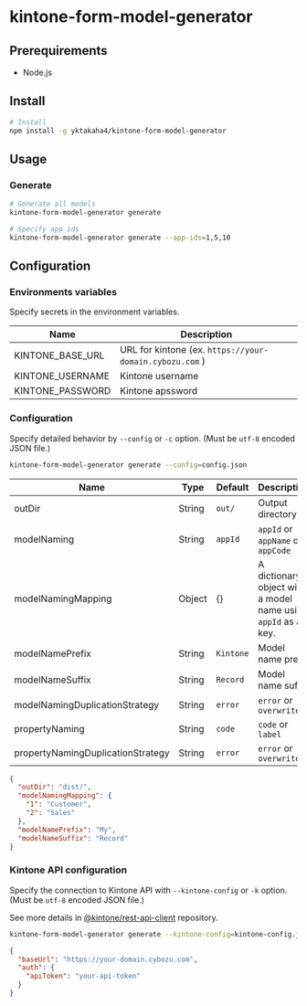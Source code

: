 # kintone-form-model-generator

## Prerequirements

- Node.js

## Install

```sh
# Install
npm install -g yktakaha4/kintone-form-model-generator
```

## Usage

### Generate

```sh
# Generate all models
kintone-form-model-generator generate

# Specify app ids
kintone-form-model-generator generate --app-ids=1,5,10
```

## Configuration

### Environments variables

Specify secrets in the environment variables.

| Name             | Description                                             |
| ---------------- | ------------------------------------------------------- |
| KINTONE_BASE_URL | URL for kintone (ex. `https://your-domain.cybozu.com` ) |
| KINTONE_USERNAME | Kintone username                                        |
| KINTONE_PASSWORD | Kintone apssword                                        |

### Configuration

Specify detailed behavior by `--config` or `-c` option. (Must be `utf-8` encoded JSON file.)

```sh
kintone-form-model-generator generate --config=config.json
```

| Name                              | Type   | Default   | Description                                                   |
| --------------------------------- | ------ | --------- | ------------------------------------------------------------- |
| outDir                            | String | `out/`    | Output directory                                              |
| modelNaming                       | String | `appId`   | `appId` or `appName` or `appCode`                             |
| modelNamingMapping                | Object | {}        | A dictionary object with a model name using `appId` as a key. |
| modelNamePrefix                   | String | `Kintone` | Model name prefix                                             |
| modelNameSuffix                   | String | `Record`  | Model name suffix                                             |
| modelNamingDuplicationStrategy    | String | `error`   | `error` or `overwrite`                                        |
| propertyNaming                    | String | `code`    | `code` or `label`                                             |
| propertyNamingDuplicationStrategy | String | `error`   | `error` or `overwrite`                                        |

```json
{
  "outDir": "dist/",
  "modelNamingMapping": {
    "1": "Customer",
    "2": "Sales"
  },
  "modelNamePrefix": "My",
  "modelNameSuffix": "Record"
}
```

### Kintone API configuration

Specify the connection to Kintone API with `--kintone-config` or `-k` option. (Must be `utf-8` encoded JSON file.)

See more details in [@kintone/rest-api-client](https://github.com/kintone/js-sdk/tree/master/packages/rest-api-client#parameters-for-kintonerestapiclient) repository.

```sh
kintone-form-model-generator generate --kintone-config=kintone-config.json
```

```json
{
  "baseUrl": "https://your-domain.cybozu.com",
  "auth": {
    "apiToken": "your-api-token"
  }
}
```
